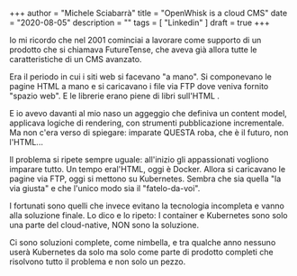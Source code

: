 +++
author = "Michele Sciabarrà"
title = "OpenWhisk is a cloud CMS"
date = "2020-08-05"
description = ""
tags = [ "Linkedin" ]
draft = true
+++

Io mi ricordo che nel 2001 cominciai a lavorare come supporto di un prodotto che si chiamava FutureTense, che aveva già allora tutte le caratteristiche di un CMS avanzato.

Era il periodo in cui i siti web si facevano "a mano". Si componevano le pagine HTML a mano e si caricavano i file via FTP dove veniva fornito "spazio web". E le librerie erano piene di libri sull'HTML .

E io avevo davanti al mio naso un aggeggio che definiva un content model, applicava logiche di rendering, con strumenti pubblicazione incrementale. Ma non c'era verso di spiegare: imparate QUESTA roba, che è il futuro, non l'HTML...

Il problema si ripete sempre uguale: all'inizio gli appassionati vogliono imparare tutto. Un tempo eral'HTML, oggi è Docker. Allora si caricavano le pagine via FTP, oggi si mettono su Kubernetes. Sembra che sia quella "la via giusta" e che l'unico modo sia il "fatelo-da-voi".

I fortunati sono quelli che invece evitano la tecnologia incompleta e vanno alla soluzione finale. Lo dico e lo ripeto: I container e Kubernetes sono solo una parte del cloud-native, NON sono la soluzione.

Ci sono soluzioni complete, come nimbella, e tra qualche anno nessuno userà Kubernetes da solo ma solo come parte di prodotto completi che risolvono tutto il problema e non solo un pezzo.
<!--stackedit_data:
eyJoaXN0b3J5IjpbLTczOTU1ODY2OV19
-->